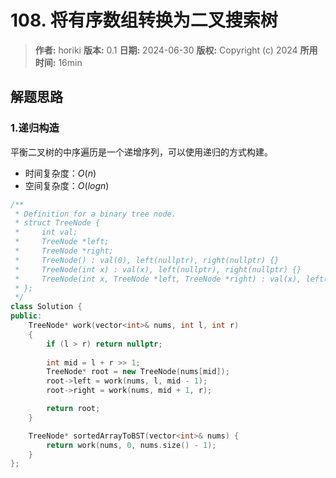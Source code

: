 # 108. 将有序数组转换为二叉搜索树

> **作者:** horiki
> **版本:** 0.1
> **日期:** 2024-06-30
> **版权:** Copyright (c) 2024
> **所用时间:** 16min

## 解题思路
### 1.递归构造

平衡二叉树的中序遍历是一个递增序列，可以使用递归的方式构建。

- 时间复杂度：$O(n)$
- 空间复杂度：$O(logn)$

```C++
/**
 * Definition for a binary tree node.
 * struct TreeNode {
 *     int val;
 *     TreeNode *left;
 *     TreeNode *right;
 *     TreeNode() : val(0), left(nullptr), right(nullptr) {}
 *     TreeNode(int x) : val(x), left(nullptr), right(nullptr) {}
 *     TreeNode(int x, TreeNode *left, TreeNode *right) : val(x), left(left), right(right) {}
 * };
 */
class Solution {
public:
    TreeNode* work(vector<int>& nums, int l, int r)
    {
        if (l > r) return nullptr;
        
        int mid = l + r >> 1;
        TreeNode* root = new TreeNode(nums[mid]);
        root->left = work(nums, l, mid - 1);
        root->right = work(nums, mid + 1, r);

        return root;
    }

    TreeNode* sortedArrayToBST(vector<int>& nums) {
        return work(nums, 0, nums.size() - 1);
    }
};
```